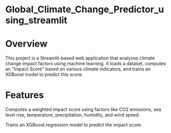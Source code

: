 # Global_Climate_Change_Predictor_using_streamlit

# Overview

This project is a Streamlit-based web application that analyzes climate change impact factors using machine learning. It loads a dataset, computes an "Impact Score" based on various climate indicators, and trains an XGBoost model to predict this score.

# Features
Computes a weighted impact score using factors like CO2 emissions, sea level rise, temperature, precipitation, humidity, and wind speed.

Trains an XGBoost regression model to predict the impact score.
